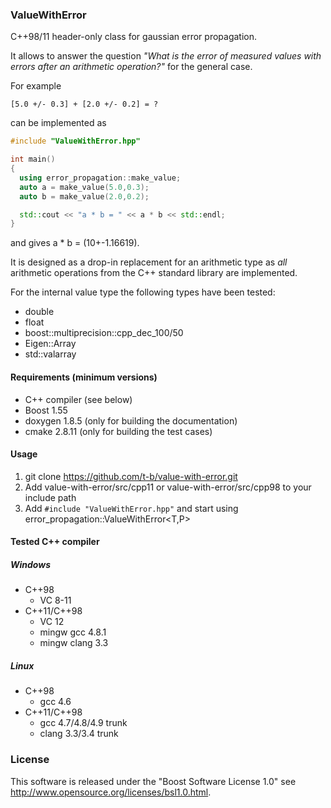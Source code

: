 ### ValueWithError

C++98/11 header-only class for gaussian error propagation.

It allows to answer the question *"What is the error of measured values with errors after an arithmetic operation?"* for the general case.

For example
```
[5.0 +/- 0.3] + [2.0 +/- 0.2] = ?
```
can be implemented as
```cpp
#include "ValueWithError.hpp"

int main()
{
  using error_propagation::make_value;
  auto a = make_value(5.0,0.3);
  auto b = make_value(2.0,0.2);

  std::cout << "a * b = " << a * b << std::endl;
}
```
and gives a * b = (10+-1.16619).

It is designed as a drop-in replacement for an arithmetic type as *all* arithmetic operations from the C++ standard library are implemented.

For the internal value type the following types have been tested:
- double
- float
- boost::multiprecision::cpp\_dec\_100/50
- Eigen::Array
- std::valarray

#### Requirements (minimum versions)
- C++ compiler (see below)
- Boost 1.55
- doxygen 1.8.5 (only for building the documentation)
- cmake 2.8.11 (only for building the test cases)

#### Usage
1. git clone https://github.com/t-b/value-with-error.git
2. Add value-with-error/src/cpp11 or value-with-error/src/cpp98 to your include path
3. Add ```#include "ValueWithError.hpp"``` and start using error_propagation::ValueWithError<T,P>

#### Tested C++ compiler
##### Windows
- C++98
  - VC 8-11
- C++11/C++98
  - VC 12
  - mingw gcc 4.8.1
  - mingw clang 3.3

##### Linux
- C++98
  - gcc 4.6
- C++11/C++98
  - gcc 4.7/4.8/4.9 trunk
  - clang 3.3/3.4 trunk

### License

This software is released under the "Boost Software License 1.0" see http://www.opensource.org/licenses/bsl1.0.html.
